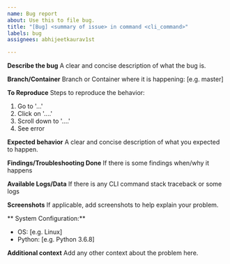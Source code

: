 ```yaml
---
name: Bug report
about: Use this to file bug.
title: "[Bug] <summary of issue> in command <cli_command>"
labels: bug
assignees: abhijeetkaurav1st

---
```


**Describe the bug**
A clear and concise description of what the bug is.

**Branch/Container**
Branch or Container where it is happening: [e.g. master]

**To Reproduce**
Steps to reproduce the behavior:
1. Go to '...'
2. Click on '....'
3. Scroll down to '....'
4. See error

**Expected behavior**
A clear and concise description of what you expected to happen.

**Findings/Troubleshooting Done**
If there is some findings when/why it happens

**Available Logs/Data**
If there is any CLI command stack traceback or some logs

**Screenshots**
If applicable, add screenshots to help explain your problem.

** System Configuration:**
- OS: [e.g. Linux]
- Python: [e.g. Python 3.6.8]

**Additional context**
Add any other context about the problem here.
